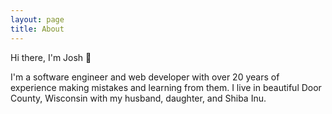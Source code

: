 ```yaml
---
layout: page
title: About
---
```

Hi there, I'm Josh 👋

I'm a software engineer and web developer with over 20 years of experience making mistakes and learning from them. I live in beautiful Door County, Wisconsin with my husband, daughter, and Shiba Inu.
